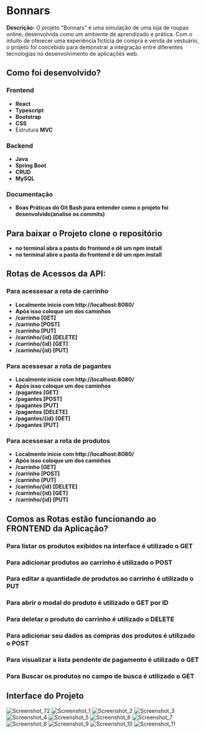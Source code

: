 # Bonnars

**Descrição:** O projeto "Bonnars" é uma simulação de uma loja de roupas online, desenvolvida como um ambiente de aprendizado e prática. Com o intuito de oferecer uma experiência fictícia de compra e venda de vestuário, o projeto foi concebido para demonstrar a integração entre diferentes tecnologias no desenvolvimento de aplicações web.

## Como foi desenvolvido?

### Frontend
- **React**
- **Typescript**
- **Bootstrap**
- **CSS**
- Estrutura **MVC**

### Backend
- **Java**
- **Spring Boot**
- **CRUD**
- **MySQL**

### Documentação
- **Boas Práticas do Git Bash para entender como o projeto foi desenvolvido(analise os commits)**

## Para baixar o Projeto clone o repositório
- **no terminal abra a pasta do frontend e dê um npm install**
- **no terminal abre a pasta do frontend e dê um npm install**

## Rotas de Acessos da API:

### Para acessesar a rota de carrinho
- **Localmente inicie com http://localhost:8080/**
- **Após isso coloque um dos caminhos**
- **/carrinho  [GET]**
- **/carrinho  [POST]**
- **/carrinho  [PUT]**
- **/carrinho/{id}  [DELETE]**
- **/carrinho/{id}  [GET]**
- **/carrinho/{id}  [PUT]**


### Para acessesar a rota de pagantes
- **Localmente inicie com http://localhost:8080/**
- **Após isso coloque um dos caminhos**
- **/pagantes  [GET]**
- **/pagantes  [POST]**
- **/pagantes  [PUT]**
- **/pagantes  [DELETE]**
- **/pagantes/{id}  [GET]**
- **/pagantes  [PUT]**


### Para acessesar a rota de produtos
- **Localmente inicie com http://localhost:8080/**
- **Após isso coloque um dos caminhos**
- **/carrinho  [GET]**
- **/carrinho  [POST]**
- **/carrinho  [PUT]**
- **/carrinho/{id}  [DELETE]**
- **/carrinho/{id}  [GET]**
- **/carrinho/{id}  [PUT]**


## Comos as Rotas estão funcionando ao FRONTEND da Aplicação?

### Para listar os produtos exibidos na interface é utilizado o GET
### Para adicionar produtos ao carrinho é utilizado o POST
### Para editar a quantidade de produtos ao carrinho é utilizado o PUT
### Para abrir o modal do produto é utilizado o GET por ID
### Para deletar o produto do carrinho é utilizado o DELETE
### Para adicionar seu dados as compras dos produtos é utilizado o POST
### Para visualizar a lista pendente de pagamento é utilizado o GET
### Para Buscar os produtos no campo de busca é utilizado o GET

## Interface do Projeto

![Screenshot_72](https://github.com/Samanta00/Bonnars/assets/80990432/eadd9d64-f164-4f4e-849d-e6b4e9ee6e8e)
![Screenshot_1](https://github.com/Samanta00/Bonnars/assets/80990432/dc55522e-908a-4282-bff6-e5ae92b44ac3)
![Screenshot_2](https://github.com/Samanta00/Bonnars/assets/80990432/bbd3470b-1d99-4a76-ade7-7a7a0aadd938)
![Screenshot_3](https://github.com/Samanta00/Bonnars/assets/80990432/1877090e-77ea-49d1-b748-3588894277ca)
![Screenshot_4](https://github.com/Samanta00/Bonnars/assets/80990432/75f874fa-4068-4264-99db-dca0df6acb37)
![Screenshot_5](https://github.com/Samanta00/Bonnars/assets/80990432/13a358b4-96d6-42d9-a92b-3c5c21fd840b)
![Screenshot_6](https://github.com/Samanta00/Bonnars/assets/80990432/d99374b4-bb5c-49ba-b5c6-ecf4885f8da3)
![Screenshot_7](https://github.com/Samanta00/Bonnars/assets/80990432/ab383f4f-0532-4c11-82e2-2bcd7963d3d3)
![Screenshot_8](https://github.com/Samanta00/Bonnars/assets/80990432/2f5f7fec-1239-4207-80d9-ed9559c459ac)
![Screenshot_9](https://github.com/Samanta00/Bonnars/assets/80990432/23a60dec-748f-49d7-8c25-ead8cdbee418)
![Screenshot_10](https://github.com/Samanta00/Bonnars/assets/80990432/66839182-7948-4bc8-a5ee-354ab067adbc)
![Screenshot_11](https://github.com/Samanta00/Bonnars/assets/80990432/3a17e773-cd8a-46be-a15a-ffefb141c69b)









